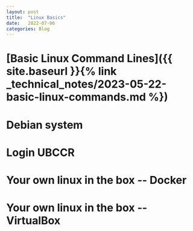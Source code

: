 ```yaml
---
layout: post
title:  "Linux Basics"
date:   2022-07-06
categories: Blog
---
```


# [Basic Linux Command Lines]({{ site.baseurl }}{% link _technical_notes/2023-05-22-basic-linux-commands.md %})

# Debian system

# Login UBCCR

# Your own linux in the box -- Docker

# Your own linux in the box -- VirtualBox

